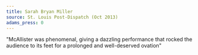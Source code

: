 ```yaml
---
title: Sarah Bryan Miller
source: St. Louis Post-Dispatch (Oct 2013)
adams_press: 0
---
```

"McAllister was phenomenal, giving a dazzling performance that rocked the audience to its feet for a prolonged and well-deserved ovation"